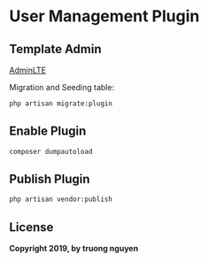 # User Management Plugin

## Template Admin
[AdminLTE](https://github.com/ColorlibHQ/AdminLTE)

Migration and Seeding table:
```sh
php artisan migrate:plugin
```

## Enable Plugin

```sh
composer dumpautoload
```

## Publish Plugin

```sh
php artisan vendor:publish
```

## License
**Copyright 2019, by truong nguyen**
